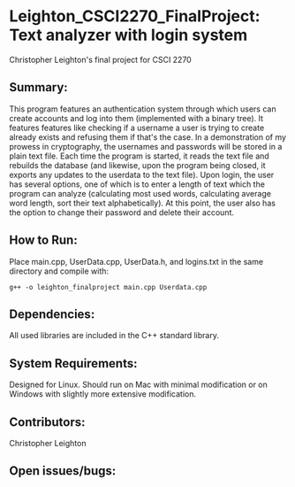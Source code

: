 # Leighton_CSCI2270_FinalProject: Text analyzer with login system
Christopher Leighton's final project for CSCI 2270

Summary:
--------------
This program features an authentication system through which users can create accounts and log into them (implemented with a binary tree).  It features features like checking if a username a user is trying to create already exists and refusing them if that's the case.  In a demonstration of my prowess in cryptography, the usernames and passwords will be stored in a plain text file.  Each time the program is started, it reads the text file and rebuilds the database (and likewise, upon the program being closed, it exports any updates to the userdata to the text file).  Upon login, the user has several options, one of which is to enter a length of text which the program can analyze (calculating most used words, calculating average word length, sort their text alphabetically).  At this point, the user also has the option to change their password and delete their account.

How to Run:
--------------
Place main.cpp, UserData.cpp, UserData.h, and logins.txt in the same directory and compile with:
	
	g++ -o leighton_finalproject main.cpp Userdata.cpp

Dependencies:
--------------
All used libraries are included in the C++ standard library.

System Requirements:
--------------
Designed for Linux.  Should run on Mac with minimal modification or on Windows with slightly more extensive modification.

Contributors:
--------------
Christopher Leighton

Open issues/bugs:
--------------

